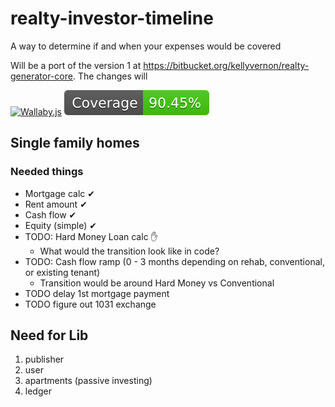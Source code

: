 # realty-investor-timeline

A way to determine if and when your expenses would be covered

Will be a port of the version 1 at https://bitbucket.org/kellyvernon/realty-generator-core. The changes will

[![Wallaby.js](https://img.shields.io/badge/wallaby.js-configured-green.svg)](https://wallabyjs.com) ![](./badges/badge.svg)

## Single family homes

### Needed things

- Mortgage calc ✔
- Rent amount ✔
- Cash flow ✔
- Equity (simple) ✔
- TODO: Hard Money Loan calc ✋
  - What would the transition look like in code?
- TODO: Cash flow ramp (0 - 3 months depending on rehab, conventional, or existing tenant)
  - Transition would be around Hard Money vs Conventional
- TODO delay 1st mortgage payment
- TODO figure out 1031 exchange

## Need for Lib

1. publisher
2. user
3. apartments (passive investing)
4. ledger
